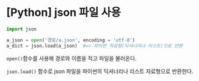 # [Python] json 파일 사용

```python
import json

a_json = open('경로/a.json', encoding = 'utf-8')
a_dict = json.load(a_json)	#=> 파이썬 자료형(딕셔너리나 리스트)으로 반환
```

`open()`함수를 사용해 경로와 이름을 적고 파일을 불러온다.

`json.load()` 함수로 json 파일을 파이썬의 딕셔너리나 리스트 자료형으로 반환한다.